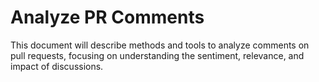 # Analyze PR Comments

This document will describe methods and tools to analyze comments on pull requests, focusing on understanding the sentiment, relevance, and impact of discussions.